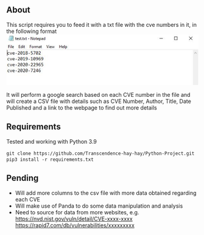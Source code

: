 ## About
This script requires you to feed it with a txt file with the cve numbers in it, in the following format
![Alt Text](format.JPG)

It will perform a google search based on each CVE number in the file and will create a CSV file with details such as CVE Number, Author, Title, Date Published and a link to the webpage to find out more details

## Requirements
Tested and working with Python 3.9

```
git clone https://github.com/Transcendence-hay-hay/Python-Project.git
pip3 install -r requirements.txt
```

## Pending
- Will add more columns to the csv file with more data obtained regarding each CVE
- Will make use of Panda to do some data manipulation and analysis
- Need to source for data from more websites, 
e.g.<br/> 
https://nvd.nist.gov/vuln/detail/CVE-xxxx-xxxx <br/>
https://rapid7.com/db/vulnerabilities/xxxxxxxxx





